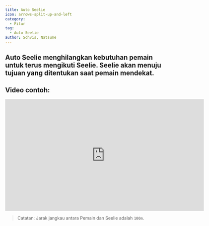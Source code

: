 ```yaml
---
title: Auto Seelie
icon: arrows-split-up-and-left
category:
  - Fitur
tag:
  - Auto Seelie
author: Schvis, Natsume
---
```


## Auto Seelie menghilangkan kebutuhan pemain untuk terus mengikuti Seelie. Seelie akan menuju tujuan yang ditentukan saat pemain mendekat.

## Video contoh:

<iframe width="640" height="360" src="https://www.youtube.com/embed/uETIJ4KS39M?list=PL5eI1Tb64p56g27qfYk7VuFTz4FK6YrKa" title="Korepi - Auto Seelie" frameborder="0" allow="accelerometer; autoplay; clipboard-write; encrypted-media; gyroscope; picture-in-picture; web-share" allowfullscreen></iframe>

> Catatan: Jarak jangkau antara Pemain dan Seelie adalah `100m`.
